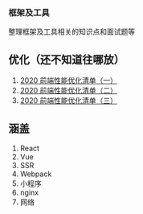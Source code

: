 ### 框架及工具

整理框架及工具相关的知识点和面试题等

## 优化（还不知道往哪放）

1. [2020 前端性能优化清单（一）](https://mp.weixin.qq.com/s/d9J-_aF9K8QTUtemol-EfQ)
2. [2020 前端性能优化清单（二）](https://mp.weixin.qq.com/s/7NJv21Dz7eGFFt-c3qitWw)
3. [2020 前端性能优化清单（三）](https://mp.weixin.qq.com/s/vJsDn7jc9MBR-DbW_BGDDA)

## 涵盖

1. React
2. Vue
3. SSR
4. Webpack
5. 小程序
6. nginx
7. 网络
